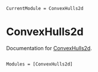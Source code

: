 ```@meta
CurrentModule = ConvexHulls2d
```

# ConvexHulls2d

Documentation for [ConvexHulls2d](https://github.com/jw3126/ConvexHulls2d.jl).

```@index
```

```@autodocs
Modules = [ConvexHulls2d]
```
